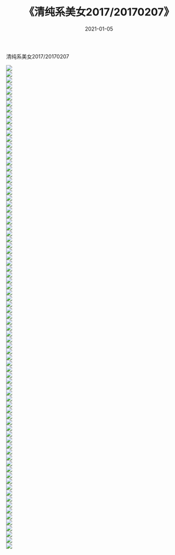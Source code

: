 ﻿---
layout: post
title:  《清纯系美女2017/20170207》
date:   2021-01-05
img: http://pic.660000.xyz/1:/清纯系美女/2017/20170207/000.jpg
categories: [美女, 清纯, 唯美]
---

清纯系美女2017/20170207

 ![](http://pic.660000.xyz/1:/清纯系美女/2017/20170207/001.png) <br>![](http://pic.660000.xyz/1:/清纯系美女/2017/20170207/002.png) <br>![](http://pic.660000.xyz/1:/清纯系美女/2017/20170207/003.png) <br>![](http://pic.660000.xyz/1:/清纯系美女/2017/20170207/004.png) <br>![](http://pic.660000.xyz/1:/清纯系美女/2017/20170207/005.png) <br>![](http://pic.660000.xyz/1:/清纯系美女/2017/20170207/006.png) <br>![](http://pic.660000.xyz/1:/清纯系美女/2017/20170207/007.png) <br>![](http://pic.660000.xyz/1:/清纯系美女/2017/20170207/008.png) <br>![](http://pic.660000.xyz/1:/清纯系美女/2017/20170207/009.png) <br>![](http://pic.660000.xyz/1:/清纯系美女/2017/20170207/010.jpg) <br>![](http://pic.660000.xyz/1:/清纯系美女/2017/20170207/011.jpg) <br>![](http://pic.660000.xyz/1:/清纯系美女/2017/20170207/012.jpg) <br>![](http://pic.660000.xyz/1:/清纯系美女/2017/20170207/013.jpg) <br>![](http://pic.660000.xyz/1:/清纯系美女/2017/20170207/014.jpg) <br>![](http://pic.660000.xyz/1:/清纯系美女/2017/20170207/015.jpg) <br>![](http://pic.660000.xyz/1:/清纯系美女/2017/20170207/016.jpg) <br>![](http://pic.660000.xyz/1:/清纯系美女/2017/20170207/017.jpg) <br>![](http://pic.660000.xyz/1:/清纯系美女/2017/20170207/018.jpg) <br>![](http://pic.660000.xyz/1:/清纯系美女/2017/20170207/019.jpg) <br>![](http://pic.660000.xyz/1:/清纯系美女/2017/20170207/020.jpg) <br>![](http://pic.660000.xyz/1:/清纯系美女/2017/20170207/021.jpg) <br>![](http://pic.660000.xyz/1:/清纯系美女/2017/20170207/022.jpg) <br>![](http://pic.660000.xyz/1:/清纯系美女/2017/20170207/023.jpg) <br>![](http://pic.660000.xyz/1:/清纯系美女/2017/20170207/024.jpg) <br>![](http://pic.660000.xyz/1:/清纯系美女/2017/20170207/025.jpg) <br>![](http://pic.660000.xyz/1:/清纯系美女/2017/20170207/026.jpg) <br>![](http://pic.660000.xyz/1:/清纯系美女/2017/20170207/027.jpg) <br>![](http://pic.660000.xyz/1:/清纯系美女/2017/20170207/028.jpg) <br>![](http://pic.660000.xyz/1:/清纯系美女/2017/20170207/029.jpg) <br>![](http://pic.660000.xyz/1:/清纯系美女/2017/20170207/030.jpg) <br>![](http://pic.660000.xyz/1:/清纯系美女/2017/20170207/031.jpg) <br>![](http://pic.660000.xyz/1:/清纯系美女/2017/20170207/032.jpg) <br>![](http://pic.660000.xyz/1:/清纯系美女/2017/20170207/033.jpg) <br>![](http://pic.660000.xyz/1:/清纯系美女/2017/20170207/034.jpg) <br>![](http://pic.660000.xyz/1:/清纯系美女/2017/20170207/035.jpg) <br>![](http://pic.660000.xyz/1:/清纯系美女/2017/20170207/036.jpg) <br>![](http://pic.660000.xyz/1:/清纯系美女/2017/20170207/037.jpg) <br>![](http://pic.660000.xyz/1:/清纯系美女/2017/20170207/038.jpg) <br>![](http://pic.660000.xyz/1:/清纯系美女/2017/20170207/039.jpg) <br>![](http://pic.660000.xyz/1:/清纯系美女/2017/20170207/040.jpg) <br>![](http://pic.660000.xyz/1:/清纯系美女/2017/20170207/041.jpg) <br>![](http://pic.660000.xyz/1:/清纯系美女/2017/20170207/042.jpg) <br>![](http://pic.660000.xyz/1:/清纯系美女/2017/20170207/043.jpg) <br>![](http://pic.660000.xyz/1:/清纯系美女/2017/20170207/044.jpg) <br>![](http://pic.660000.xyz/1:/清纯系美女/2017/20170207/045.jpg) <br>![](http://pic.660000.xyz/1:/清纯系美女/2017/20170207/046.jpg) <br>![](http://pic.660000.xyz/1:/清纯系美女/2017/20170207/047.jpg) <br>![](http://pic.660000.xyz/1:/清纯系美女/2017/20170207/048.jpg) <br>![](http://pic.660000.xyz/1:/清纯系美女/2017/20170207/049.jpg) <br>![](http://pic.660000.xyz/1:/清纯系美女/2017/20170207/050.jpg) <br>![](http://pic.660000.xyz/1:/清纯系美女/2017/20170207/051.jpg) <br>![](http://pic.660000.xyz/1:/清纯系美女/2017/20170207/052.jpg) <br>![](http://pic.660000.xyz/1:/清纯系美女/2017/20170207/053.jpg) <br>![](http://pic.660000.xyz/1:/清纯系美女/2017/20170207/054.jpg) <br>![](http://pic.660000.xyz/1:/清纯系美女/2017/20170207/055.jpg) <br>![](http://pic.660000.xyz/1:/清纯系美女/2017/20170207/056.jpg) <br>![](http://pic.660000.xyz/1:/清纯系美女/2017/20170207/057.jpg) <br>![](http://pic.660000.xyz/1:/清纯系美女/2017/20170207/058.jpg) <br>![](http://pic.660000.xyz/1:/清纯系美女/2017/20170207/059.jpg) <br>![](http://pic.660000.xyz/1:/清纯系美女/2017/20170207/060.jpg) <br>![](http://pic.660000.xyz/1:/清纯系美女/2017/20170207/061.jpg) <br>![](http://pic.660000.xyz/1:/清纯系美女/2017/20170207/062.jpg) <br>![](http://pic.660000.xyz/1:/清纯系美女/2017/20170207/063.jpg) <br>![](http://pic.660000.xyz/1:/清纯系美女/2017/20170207/064.jpg) <br>![](http://pic.660000.xyz/1:/清纯系美女/2017/20170207/065.jpg) <br>![](http://pic.660000.xyz/1:/清纯系美女/2017/20170207/066.png) <br>![](http://pic.660000.xyz/1:/清纯系美女/2017/20170207/067.png) <br>![](http://pic.660000.xyz/1:/清纯系美女/2017/20170207/068.png) <br>![](http://pic.660000.xyz/1:/清纯系美女/2017/20170207/069.png) <br>![](http://pic.660000.xyz/1:/清纯系美女/2017/20170207/070.png) <br>![](http://pic.660000.xyz/1:/清纯系美女/2017/20170207/071.png) <br>![](http://pic.660000.xyz/1:/清纯系美女/2017/20170207/072.png) <br>![](http://pic.660000.xyz/1:/清纯系美女/2017/20170207/073.png) <br>![](http://pic.660000.xyz/1:/清纯系美女/2017/20170207/074.png) <br>![](http://pic.660000.xyz/1:/清纯系美女/2017/20170207/075.png) <br>![](http://pic.660000.xyz/1:/清纯系美女/2017/20170207/076.png) <br>![](http://pic.660000.xyz/1:/清纯系美女/2017/20170207/077.png) <br>![](http://pic.660000.xyz/1:/清纯系美女/2017/20170207/078.png) <br>![](http://pic.660000.xyz/1:/清纯系美女/2017/20170207/079.png) <br>![](http://pic.660000.xyz/1:/清纯系美女/2017/20170207/080.png) <br>![](http://pic.660000.xyz/1:/清纯系美女/2017/20170207/081.png) <br>![](http://pic.660000.xyz/1:/清纯系美女/2017/20170207/082.png) <br>